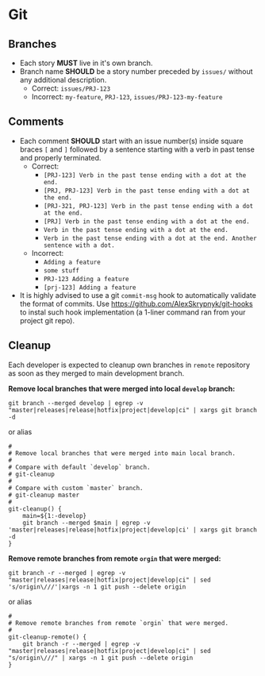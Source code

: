 # Git

## Branches

* Each story **MUST** live in it's own branch.
* Branch name **SHOULD** be a story number preceded by `issues/` without any additional description.
  * Correct: `issues/PRJ-123`
  * Incorrect: `my-feature`, `PRJ-123`, `issues/PRJ-123-my-feature`

## Comments

* Each comment **SHOULD** start with an issue number\(s\) inside square braces `[` and `]` followed by a sentence starting with a verb in past tense and properly terminated.
  * Correct:
    * `[PRJ-123] Verb in the past tense ending with a dot at the end.`
    * `[PRJ, PRJ-123] Verb in the past tense ending with a dot at the end.`
    * `[PRJ-321, PRJ-123] Verb in the past tense ending with a dot at the end.`
    * `[PRJ] Verb in the past tense ending with a dot at the end.`
    * `Verb in the past tense ending with a dot at the end.`
    * `Verb in the past tense ending with a dot at the end. Another sentence with a dot.`
  * Incorrect:
    * `Adding a feature`
    * `some stuff`
    * `PRJ-123 Adding a feature`
    * `[prj-123] Adding a feature`
* It is highly advised to use a git `commit-msg` hook to automatically validate the format of commits. Use [https://github.com/AlexSkrypnyk/git-hooks ](https://github.com/AlexSkrypnyk/git-hooks)to instal such hook implementation \(a 1-liner command ran from your project git repo\).

## Cleanup

Each developer is expected to cleanup own branches in `remote` repository as soon as they merged to main development branch.

**Remove local branches that were merged into local `develop` branch:**

```text
git branch --merged develop | egrep -v "master|releases|release|hotfix|project|develop|ci" | xargs git branch -d
```

or alias

```text
#
# Remove local branches that were merged into main local branch.
# 
# Compare with default `develop` branch.
# git-cleanup
#
# Compare with custom `master` branch.
# git-cleanup master
#
git-cleanup() {
    main=${1:-develop}
    git branch --merged $main | egrep -v 'master|releases|release|hotfix|project|develop|ci' | xargs git branch -d
}
```

**Remove remote branches from remote `orgin` that were merged:**

```text
git branch -r --merged | egrep -v "master|releases|release|hotfix|project|develop|ci" | sed 's/origin\///'|xargs -n 1 git push --delete origin
```

or alias

```text
#
# Remove remote branches from remote `orgin` that were merged.
#
git-cleanup-remote() {
    git branch -r --merged | egrep -v "master|releases|release|hotfix|project|develop|ci" | sed "s/origin\///" | xargs -n 1 git push --delete origin
}
```

